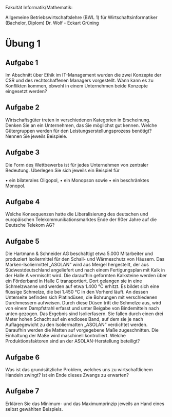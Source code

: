 
Fakultät Informatik/Mathematik:

Allgemeine Betriebswirtschaftslehre (BWL 1)
für Wirtschaftsinformatiker (Bachelor, Diplom)
Dr. Wolf - Eckart Grüning

# Übung 1

## Aufgabe 1

Im Abschnitt über Ethik im IT-Management wurden die zwei Konzepte der CSR und des
rechtschaffenen Managers vorgestellt. Wann kann es zu Konflikten kommen, obwohl in einem
Unternehmen beide Konzepte eingesetzt werden?

## Aufgabe 2

Wirtschaftsgüter treten in verschiedenen Kategorien in Erscheinung.
Denken Sie an ein Unternehmen,
das Sie möglichst gut kennen. Welche Gütergruppen werden für den Leistungserstellungsprozess
benötigt? Nennen Sie jeweils Beispiele.

## Aufgabe 3

Die Form des Wettbewerbs ist für jedes Unternehmen von zentraler Bedeutung.
Überlegen Sie sich jeweils ein Beispiel für

• ein bilaterales Oligopol,
• ein Monopson sowie
• ein beschränktes Monopol.

## Aufgabe 4

Welche Konsequenzen hatte die Liberalisierung des deutschen und europäischen Telekommunikationsmarktes Ende der 90er Jahre auf die Deutsche Telekom AG?

## Aufgabe 5

Die Hartmann & Schneider AG beschäftigt etwa 5.000 Mitarbeiter und produziert Isoliermittel für den
Schall- und Wärmeschutz von Häusern. Das Marken-Isoliermittel „ASOLAN“ wird aus Mergel hergestellt, der aus Südwestdeutschland angeliefert und nach einem Fertigungsplan mit Kalk in der Halle A vermischt wird. Die daraufhin geformten Kalksteine werden über ein Förderband in Halle C transportiert. Dort gelangen sie in eine Schmelzwanne und werden auf etwa 1.400 °C erhitzt.
Es bildet sich eine flüssige Schmelze, die bei 1.450 °C in den Vorherd läuft. An dessen Unterseite
befinden sich Platindüsen, die Bohrungen mit verschiedenen Durchmessern aufweisen. Durch diese
Düsen tritt die Schmelze aus, wird von einem Dampfstrahl erfasst und unter Beigabe von Bindemitteln
nach unten gezogen.
Das Ergebnis sind Isolierfasern. Sie fallen durch einen drei Meter hohen Schacht auf ein endloses
Band, auf dem sie je nach Auflagegewicht zu den Isoliermatten „ASOLAN“ verdichtet werden.
Daraufhin werden die
Matten auf vorgegebene Maße zugeschnitten. Die Einhaltung der Maße wird
maschinell kontrolliert.
Welche Produktionsfaktoren sind an der ASOLAN-Herstellung beteiligt?

## Aufgabe 6

Was ist das grundsätzliche Problem, welches uns zu wirtschaftlichem Handeln
zwingt? Ist ein Ende
dieses Zwangs zu erwarten?

## Aufgabe 7

Erklären Sie das Minimum- und das Maximumprinzip jeweils an Hand eines selbst gewählten Beispiels.
